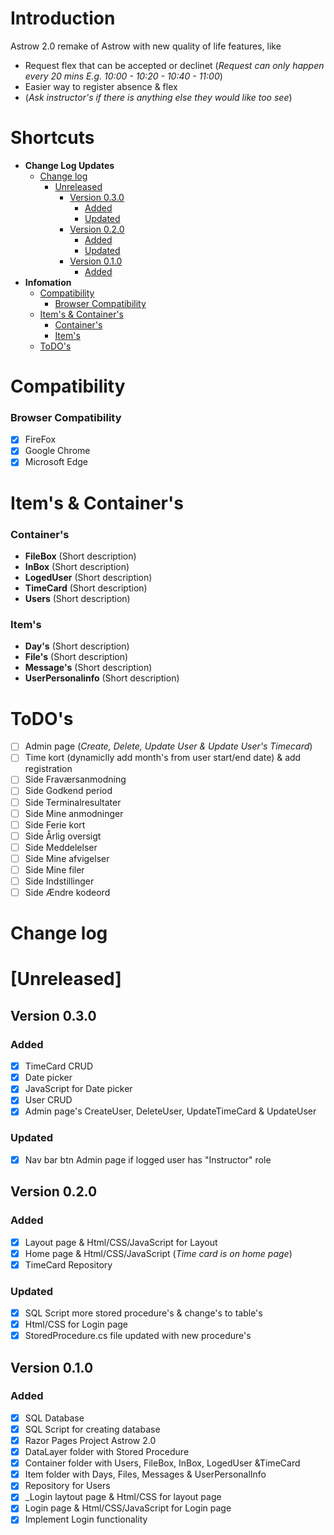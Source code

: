 # Introduction
Astrow 2.0 remake of Astrow with new quality of life features, like
- Request flex that can be accepted or declinet (*Request can only happen every 20 mins E.g. 
10:00 - 10:20 - 10:40 - 11:00*) 
- Easier way to register absence & flex
- (*Ask instructor's if there is anything else they would like too see*)
# Shortcuts
*  **Change Log Updates**
	* [Change log](#Change-log)
		* [Unreleased](#Unreleased)
			* [Version 0.3.0](#Version-0.3.0)
				* [Added](#Version-0.3.0\Added)
				* [Updated](#Version-0.3.0\Updated)
			* [Version 0.2.0](#Version-0.2.0)
				* [Added](#Version-0.2.0\Added)
				* [Updated](#Version-0.2.0\Updated)
			* [Version 0.1.0](#Version-0.1.0)
				* [Added](#Version-0.1.0\Added)
*  **Infomation**
	* [Compatibility](#Compatibility)
		* [Browser Compatibility](#Browser-Compatibility)
	* [Item's & Container's](#Item's-&-Container's)
		* [Container's](#Container's)
		* [Item's](#Item's)
	* [ToDO's](#ToDO's)

# Compatibility
### Browser Compatibility
- [x] FireFox
- [x] Google Chrome
- [x] Microsoft Edge

# Item's & Container's
### Container's
* **FileBox**
(Short description)
*  **InBox**
(Short description)
*  **LogedUser**
(Short description)
*  **TimeCard**
(Short description)
*  **Users**
(Short description)
### Item's
*  **Day's**
(Short description)
*  **File's**
(Short description)
*  **Message's**
(Short description)
*  **UserPersonalinfo** 
(Short description)
# ToDO's
- [ ] Admin page (*Create, Delete, Update User & Update User's Timecard*)
- [ ] Time kort (dynamiclly add month's from user start/end date) & add registration
- [ ] Side Fraværsanmodning
- [ ] Side Godkend period
- [ ] Side Terminalresultater
- [ ] Side Mine anmodninger
- [ ] Side Ferie kort
- [ ] Side Årlig oversigt
- [ ] Side Meddelelser
- [ ] Side Mine afvigelser
- [ ] Side Mine filer
- [ ] Side Indstillinger
- [ ] Side Ændre kodeord

# Change log
# [Unreleased]
## Version 0.3.0
### Added
- [x] TimeCard CRUD
- [x] Date picker
- [x] JavaScript for Date picker
- [x] User CRUD
- [x] Admin page's CreateUser, DeleteUser, UpdateTimeCard & UpdateUser 
### Updated
- [x] Nav bar btn Admin page if logged user has "Instructor" role
## Version 0.2.0
### Added
- [x] Layout page & Html/CSS/JavaScript for Layout
- [x] Home page & Html/CSS/JavaScript (*Time card is on home page*)
- [x] TimeCard Repository
### Updated
- [x] SQL Script more stored procedure's & change's to table's
- [x] Html/CSS for Login page
- [x] StoredProcedure.cs file updated with new procedure's
## Version 0.1.0
### Added
- [x] SQL Database
- [x] SQL Script for creating database
- [x] Razor Pages Project Astrow 2.0
- [x] DataLayer folder with Stored Procedure
- [x] Container folder with Users, FileBox, InBox, LogedUser &TimeCard
- [x] Item folder with Days, Files, Messages & UserPersonalInfo
- [x] Repository for Users
- [x] _Login laytout page & Html/CSS for layout page
- [x] Login page & Html/CSS/JavaScript for Login page
- [x] Implement Login functionality
